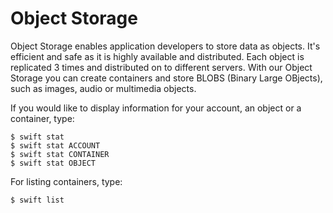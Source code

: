 # Object Storage

Object Storage enables application developers to store data as objects. It's efficient and safe as it is highly available and distributed. Each object is replicated 3 times and distributed on to different servers. With our Object Storage you can create containers and store BLOBS \(Binary Large OBjects\), such as images, audio or multimedia objects.

If you would like to display information for your account, an object or a container, type:

```
$ swift stat
$ swift stat ACCOUNT
$ swift stat CONTAINER
$ swift stat OBJECT
```

For listing containers, type:

```
$ swift list
```



